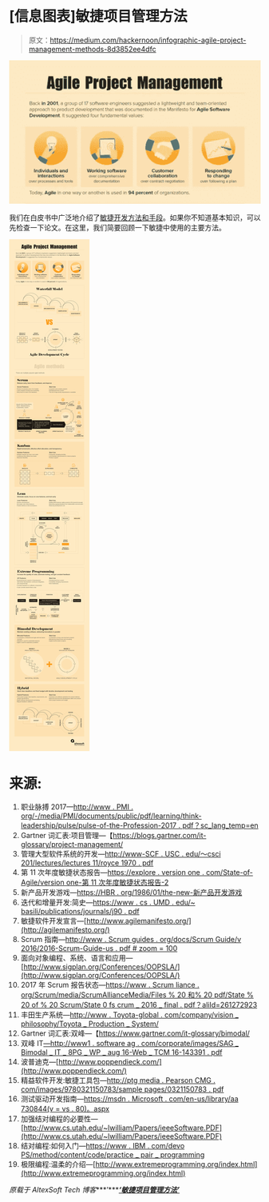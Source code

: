 # [信息图表]敏捷项目管理方法

> 原文：<https://medium.com/hackernoon/infographic-agile-project-management-methods-8d3852ee4dfc>

![](img/3e183f4f22fe0b14b4602f3fa466e132.png)

我们在白皮书中广泛地介绍了[敏捷开发方法和手段](https://www.altexsoft.com/whitepapers/agile-project-management-best-practices-and-methodologies/?utm_source=MediumCom&utm_medium=referral)。如果你不知道基本知识，可以先检查一下论文。在这里，我们简要回顾一下敏捷中使用的主要方法。

![](img/5c9833e8f8e6cf412bb640d6c3f0ea24.png)

# 来源:

1.  职业脉搏 2017—[http://www . PMI . org/-/media/PMI/documents/public/pdf/learning/think-leadership/pulse/pulse-of-the-Profession-2017 . pdf？sc_lang_temp=en](http://www.pmi.org/-/media/pmi/documents/public/pdf/learning/thought-leadership/pulse/pulse-of-the-profession-2017.pdf?sc_lang_temp=en)
2.  Gartner 词汇表:项目管理—【https://blogs.gartner.com/it-glossary/project-management/ 
3.  管理大型软件系统的开发—[http://www-SCF . USC . edu/～csci 201/lectures/lectures 11/royce 1970 . pdf](http://www-scf.usc.edu/~csci201/lectures/Lecture11/royce1970.pdf)
4.  第 11 次年度敏捷状态报告—[https://explore . version one . com/State-of-Agile/version one-第 11 次年度敏捷状态报告-2](https://explore.versionone.com/state-of-agile/versionone-11th-annual-state-of-agile-report-2https://explore.versionone.com/state-of-agile/versionone-11th-annual-state-of-agile-report-2)
5.  新产品开发游戏—[https://HBR . org/1986/01/the-new-新产品开发游戏](https://hbr.org/1986/01/the-new-new-product-development-game)
6.  迭代和增量开发:简史—[https://www . cs . UMD . edu/~ basili/publications/journals/j90 . pdf](https://www.cs.umd.edu/~basili/publications/journals/J90.pdf)
7.  敏捷软件开发宣言—[http://www.agilemanifesto.org/](http://agilemanifesto.org/)
8.  Scrum 指南—[http://www . Scrum guides . org/docs/Scrum Guide/v 2016/2016-Scrum-Guide-us . pdf # zoom = 100](http://www.scrumguides.org/docs/scrumguide/v2016/2016-Scrum-Guide-US.pdf#zoom=100)
9.  面向对象编程、系统、语言和应用—[http://www.sigplan.org/Conferences/OOPSLA/](http://www.sigplan.org/Conferences/OOPSLA/)
10.  2017 年 Scrum 报告状态—[https://www . Scrum liance . org/Scrum/media/ScrumAllianceMedia/Files % 20 和% 20 pdf/State % 20 of % 20 Scrum/State 0 fs crum _ 2016 _ final . pdf？aliId=261272923](https://www.scrumalliance.org/ScrumRedesignDEVSite/media/ScrumAllianceMedia/Files%20and%20PDFs/State%20of%20Scrum/State0fScrum_2016_FINAL.pdf?aliId=261272923)
11.  丰田生产系统—[http://www . Toyota-global . com/company/vision _ philosophy/Toyota _ Production _ System/](http://www.toyota-global.com/company/vision_philosophy/toyota_production_system/)
12.  Gartner 词汇表:双峰—【https://www.gartner.com/it-glossary/bimodal/ 
13.  双峰 IT[—http://www1 . software ag . com/corporate/images/SAG _ Bimodal _ IT _ 8PG _ WP _ aug 16-Web _ TCM 16-143391 . pdf](http://www1.softwareag.com/corporate/images/SAG_Bimodal_IT_8PG_WP_Aug16-Web_tcm16-143391.pdf)
14.  波普迪克—[http://www.poppendieck.com/](http://www.poppendieck.com/)
15.  精益软件开发:敏捷工具包—[http://ptg media . Pearson CMG . com/images/9780321150783/sample pages/0321150783 . pdf](http://ptgmedia.pearsoncmg.com/images/9780321150783/samplepages/0321150783.pdf)
16.  测试驱动开发指南—[https://msdn . Microsoft . com/en-us/library/aa 730844(v = vs . 80)。aspx](https://msdn.microsoft.com/en-us/library/aa730844(v=vs.80).aspx)
17.  加强结对编程的必要性—[http://www.cs.utah.edu/~lwilliam/Papers/ieeeSoftware.PDF](http://www.cs.utah.edu/~lwilliam/Papers/ieeeSoftware.PDF)
18.  结对编程:如何入门—[https://www . IBM . com/devo PS/method/content/code/practice _ pair _ programming](https://www.ibm.com/cloud/garage/content/code/practice_pair_programming/)
19.  极限编程:温柔的介绍—[http://www.extremeprogramming.org/index.html](http://www.extremeprogramming.org/index.html)

*原载于 AltexSoft Tech 博客****’***[***‘敏捷项目管理方法’***](https://www.altexsoft.com/infographics/agile-project-management-methods/?utm_source=MediumCom&utm_medium=referral)